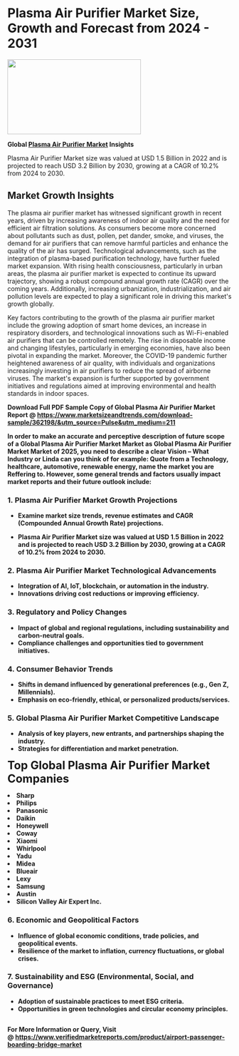 <H1>Plasma Air Purifier Market Size, Growth and Forecast from 2024 - 2031</H1><img class="aligncenter size-medium wp-image-584254" src="https://thirdeyenews.in/wp-content/uploads/2024/09/Global-Market-Research-300x168.jpeg" alt="" width="300" height="168" /><p><strong>Global&nbsp;<a href="https://www.marketsizeandtrends.com/download-sample/362198/&amp;utm_source=Pulse&amp;utm_medium=211">Plasma Air Purifier Market</a> Insights</strong></p><p>Plasma Air Purifier Market size was valued at USD 1.5 Billion in 2022 and is projected to reach USD 3.2 Billion by 2030, growing at a CAGR of 10.2% from 2024 to 2030.</p><p><h2>Market Growth Insights</h2> <p>The plasma air purifier market has witnessed significant growth in recent years, driven by increasing awareness of indoor air quality and the need for efficient air filtration solutions. As consumers become more concerned about pollutants such as dust, pollen, pet dander, smoke, and viruses, the demand for air purifiers that can remove harmful particles and enhance the quality of the air has surged. Technological advancements, such as the integration of plasma-based purification technology, have further fueled market expansion. With rising health consciousness, particularly in urban areas, the plasma air purifier market is expected to continue its upward trajectory, showing a robust compound annual growth rate (CAGR) over the coming years. Additionally, increasing urbanization, industrialization, and air pollution levels are expected to play a significant role in driving this market's growth globally.</p> <p><strong></strong></p> <p>Key factors contributing to the growth of the plasma air purifier market include the growing adoption of smart home devices, an increase in respiratory disorders, and technological innovations such as Wi-Fi-enabled air purifiers that can be controlled remotely. The rise in disposable income and changing lifestyles, particularly in emerging economies, have also been pivotal in expanding the market. Moreover, the COVID-19 pandemic further heightened awareness of air quality, with individuals and organizations increasingly investing in air purifiers to reduce the spread of airborne viruses. The market's expansion is further supported by government initiatives and regulations aimed at improving environmental and health standards in indoor spaces.</p> <p><strong></p><p><span class=""><strong>Download Full PDF Sample Copy of Global Plasma Air Purifier Market Report</strong> @ <a href="https://www.marketsizeandtrends.com/download-sample/362198/&amp;utm_source=Pulse&amp;utm_medium=211" target="_blank">https://www.marketsizeandtrends.com/download-sample/362198/&amp;utm_source=Pulse&amp;utm_medium=211</a></span></p><p>In order to make an accurate and perceptive description of future scope of a Global&nbsp;Plasma Air Purifier Market Market as Global&nbsp;Plasma Air Purifier Market Market of 2025, you need to describe a clear Vision &ndash; What Industry or Linda can you think of for example: Quote from a Technology, healthcare, automotive, renewable energy, name the market you are Reffering to. However, some general trends and factors usually impact market reports and their future outlook include:</p><h3>1.&nbsp;<strong>Plasma Air Purifier Market Growth Projections</strong></h3><ul><li>Examine market size trends, revenue estimates and CAGR (Compounded Annual Growth Rate) projections.</li><li><p>Plasma Air Purifier Market size was valued at USD 1.5 Billion in 2022 and is projected to reach USD 3.2 Billion by 2030, growing at a CAGR of 10.2% from 2024 to 2030.</p></li></ul><h3>2.&nbsp;<strong>Plasma Air Purifier Market Technological Advancements</strong></h3><ul><li>Integration of AI, IoT, blockchain, or automation in the industry.</li><li>Innovations driving cost reductions or improving efficiency.</li></ul><h3>3.&nbsp;<strong>Regulatory and Policy Changes</strong></h3><ul><li>Impact of global and regional regulations, including sustainability and carbon-neutral goals.</li><li>Compliance challenges and opportunities tied to government initiatives.</li></ul><h3>4.&nbsp;<strong>Consumer Behavior Trends</strong></h3><ul><li>Shifts in demand influenced by generational preferences (e.g., Gen Z, Millennials).</li><li>Emphasis on eco-friendly, ethical, or personalized products/services.</li></ul><h3>5.&nbsp;<strong>Global Plasma Air Purifier Market Competitive Landscape</strong></h3><ul><li>Analysis of key players, new entrants, and partnerships shaping the industry.</li><li>Strategies for differentiation and market penetration.</li></ul><p data-pm-slice="1 1 []"><span style="color: inherit; font-family: inherit; font-size: 25px;">Top Global Plasma Air Purifier Market Companies</span></p><div class="" data-test-id=""><p><li>Sharp</li><li> Philips</li><li> Panasonic</li><li> Daikin</li><li> Honeywell</li><li> Coway</li><li> Xiaomi</li><li> Whirlpool</li><li> Yadu</li><li> Midea</li><li> Blueair</li><li> Lexy</li><li> Samsung</li><li> Austin</li><li> Silicon Valley Air Expert Inc.</li></p></div><h3>6.&nbsp;<strong>Economic and Geopolitical Factors</strong></h3><ul><li>Influence of global economic conditions, trade policies, and geopolitical events.</li><li>Resilience of the market to inflation, currency fluctuations, or global crises.</li></ul><h3>7.&nbsp;<strong>Sustainability and ESG (Environmental, Social, and Governance)</strong></h3><ul><li>Adoption of sustainable practices to meet ESG criteria.</li><li>Opportunities in green technologies and circular economy principles.</li></ul><h2><strong style="font-size: 14px;">For More Information or Query, Visit @&nbsp;</strong><a style="background-color: #ffffff; font-size: 14px;" href="https://www.marketsizeandtrends.com/report/plasma-air-purifier-market/" target="_blank">https://www.verifiedmarketreports.com/product/airport-passenger-boarding-bridge-market</a></h2>
